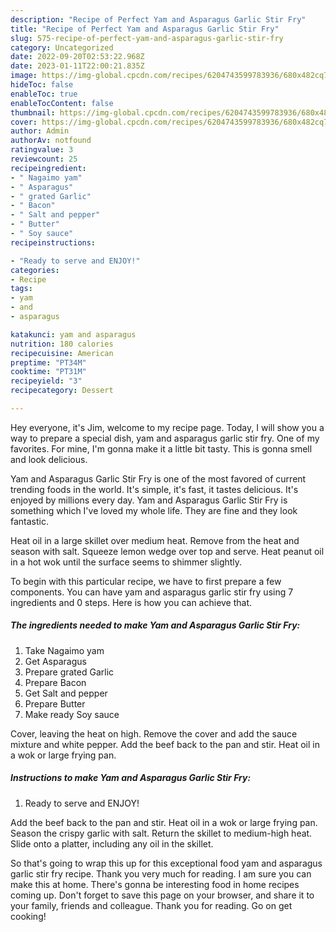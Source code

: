 ```yaml
---
description: "Recipe of Perfect Yam and Asparagus Garlic Stir Fry"
title: "Recipe of Perfect Yam and Asparagus Garlic Stir Fry"
slug: 575-recipe-of-perfect-yam-and-asparagus-garlic-stir-fry
category: Uncategorized
date: 2022-09-20T02:53:22.968Z
date: 2023-01-11T22:00:21.835Z
image: https://img-global.cpcdn.com/recipes/6204743599783936/680x482cq70/yam-and-asparagus-garlic-stir-fry-recipe-main-photo.jpg
hideToc: false
enableToc: true
enableTocContent: false
thumbnail: https://img-global.cpcdn.com/recipes/6204743599783936/680x482cq70/yam-and-asparagus-garlic-stir-fry-recipe-main-photo.jpg
cover: https://img-global.cpcdn.com/recipes/6204743599783936/680x482cq70/yam-and-asparagus-garlic-stir-fry-recipe-main-photo.jpg
author: Admin
authorAv: notfound
ratingvalue: 3
reviewcount: 25
recipeingredient:
- " Nagaimo yam"
- " Asparagus"
- " grated Garlic"
- " Bacon"
- " Salt and pepper"
- " Butter"
- " Soy sauce"
recipeinstructions:

- "Ready to serve and ENJOY!"
categories:
- Recipe
tags:
- yam
- and
- asparagus

katakunci: yam and asparagus 
nutrition: 180 calories
recipecuisine: American
preptime: "PT34M"
cooktime: "PT31M"
recipeyield: "3"
recipecategory: Dessert

---
```



Hey everyone, it's Jim, welcome to my recipe page. Today, I will show you a way to prepare a special dish, yam and asparagus garlic stir fry. One of my favorites. For mine, I'm gonna make it a little bit tasty. This is gonna smell and look delicious.

Yam and Asparagus Garlic Stir Fry is one of the most favored of current trending foods in the world. It's simple, it's fast, it tastes delicious. It's enjoyed by millions every day. Yam and Asparagus Garlic Stir Fry is something which I've loved my whole life. They are fine and they look fantastic.

Heat oil in a large skillet over medium heat. Remove from the heat and season with salt. Squeeze lemon wedge over top and serve. Heat peanut oil in a hot wok until the surface seems to shimmer slightly.


To begin with this particular recipe, we have to first prepare a few components. You can have yam and asparagus garlic stir fry using 7 ingredients and 0 steps. Here is how you can achieve that.

<!--inarticleads1-->

##### The ingredients needed to make Yam and Asparagus Garlic Stir Fry:

1. Take  Nagaimo yam
1. Get  Asparagus
1. Prepare  grated Garlic
1. Prepare  Bacon
1. Get  Salt and pepper
1. Prepare  Butter
1. Make ready  Soy sauce


Cover, leaving the heat on high. Remove the cover and add the sauce mixture and white pepper. Add the beef back to the pan and stir. Heat oil in a wok or large frying pan. 

<!--inarticleads2-->

##### Instructions to make Yam and Asparagus Garlic Stir Fry:


1. Ready to serve and ENJOY!

Add the beef back to the pan and stir. Heat oil in a wok or large frying pan. Season the crispy garlic with salt. Return the skillet to medium-high heat. Slide onto a platter, including any oil in the skillet. 

So that's going to wrap this up for this exceptional food yam and asparagus garlic stir fry recipe. Thank you very much for reading. I am sure you can make this at home. There's gonna be interesting food in home recipes coming up. Don't forget to save this page on your browser, and share it to your family, friends and colleague. Thank you for reading. Go on get cooking!
